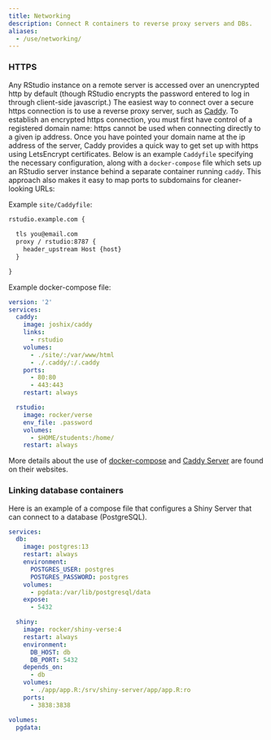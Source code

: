 ```yaml
---
title: Networking
description: Connect R containers to reverse proxy servers and DBs.
aliases:
  - /use/networking/
---
```


### HTTPS 

Any RStudio instance on a remote server is accessed over an unencrypted http by default (though RStudio encrypts the password entered to log in through client-side javascript.)  The easiest way to connect over a secure https connection is to use a reverse proxy server, such as [Caddy](https://caddyserver.com).  To establish an encrypted https connection, you must first have control of a registered domain name: https cannot be used when connecting directly to a given ip address. Once you have pointed your domain name at the ip address of the server, Caddy provides a quick way to get set up with https using LetsEncrypt certificates.  Below is an example `Caddyfile` specifying the necessary configuration, along with a `docker-compose` file which sets up an RStudio server instance behind a separate container running `caddy`.  This approach also makes it easy to map ports to subdomains for cleaner-looking URLs:

Example `site/Caddyfile`:

```default
rstudio.example.com {
  
  tls you@email.com
  proxy / rstudio:8787 {
    header_upstream Host {host}
  }

}

```

Example docker-compose file:

```yml
version: '2'
services:
  caddy:  
    image: joshix/caddy
    links:
      - rstudio
    volumes:
      - ./site/:/var/www/html
      - ./.caddy/:/.caddy
    ports:
      - 80:80
      - 443:443
    restart: always

  rstudio:
    image: rocker/verse 
    env_file: .password 
    volumes:
      - $HOME/students:/home/
    restart: always
```


More details about the use of [docker-compose](https://docs.docker.com/compose/) and [Caddy Server](https://caddyserver.com/) are found on their websites.

### Linking database containers

Here is an example of a compose file that configures a Shiny Server that can connect to a database (PostgreSQL).

```yml
services:
  db:
    image: postgres:13
    restart: always
    environment:
      POSTGRES_USER: postgres
      POSTGRES_PASSWORD: postgres
    volumes:
      - pgdata:/var/lib/postgresql/data
    expose:
      - 5432

  shiny:
    image: rocker/shiny-verse:4
    restart: always
    environment:
      DB_HOST: db
      DB_PORT: 5432
    depends_on:
      - db
    volumes:
      - ./app/app.R:/srv/shiny-server/app/app.R:ro
    ports:
      - 3838:3838

volumes:
  pgdata:
```
